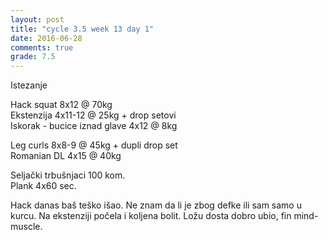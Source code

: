 ```yaml
---
layout: post
title: "cycle 3.5 week 13 day 1"
date: 2016-06-28
comments: true
grade: 7.5
---
```


Istezanje

Hack squat 8x12 @ 70kg  
Ekstenzija 4x11-12 @ 25kg + drop setovi        
Iskorak - bucice iznad glave 4x12 @ 8kg  

Leg curls 8x8-9 @ 45kg + dupli drop set   
Romanian DL 4x15 @ 40kg  

Seljački trbušnjaci 100 kom.  
Plank 4x60 sec.

Hack danas baš teško išao. Ne znam da li je zbog defke ili sam samo u kurcu. Na ekstenziji počela i koljena bolit. Ložu dosta dobro ubio, fin mind-muscle.
